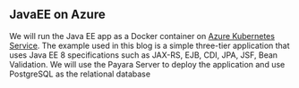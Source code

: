 ## JavaEE on Azure

We will run the Java EE app as a Docker container on [Azure Kubernetes Service](https://docs.microsoft.com/azure/aks/?WT.mc_id=data-0000-abhishgu). The example used in this blog is a simple three-tier application that uses Java EE 8 specifications such as JAX-RS, EJB, CDI, JPA, JSF, Bean Validation. We will use the Payara Server to deploy the application and use PostgreSQL as the relational database